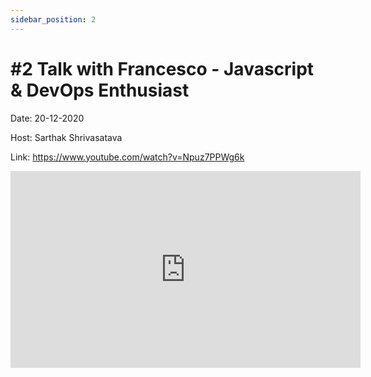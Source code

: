 ```yaml
---
sidebar_position: 2
---
```


# #2 Talk with Francesco - Javascript & DevOps Enthusiast

Date: 20-12-2020

Host: Sarthak Shrivasatava

Link: https://www.youtube.com/watch?v=Npuz7PPWg6k

<iframe width="560" height="315" src="https://www.youtube.com/embed/Npuz7PPWg6k" title="YouTube video player" frameborder="0" allow="accelerometer; autoplay; clipboard-write; encrypted-media; gyroscope; picture-in-picture; web-share" allowfullscreen></iframe>
